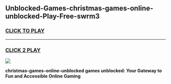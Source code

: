 
## Unblocked-Games-christmas-games-online-unblocked-Play-Free-swrm3
<h3>
<a href="https://premium76.site?title=christmas-games-online-unblocked&ref=10A">CLICK TO PLAY</a></h3>
<hr>

<h3>
<a href="https://premium76.site?title=christmas-games-online-unblocked&ref=10A">CLICK 2 PLAY</a>
  
</h3>

<a href="https://premium76.site?title=christmas-games-online-unblocked&ref=10A"><img src="https://clearcache.store/games.png"></a>


**christmas-games-online-unblocked games unblocked: Your Gateway to Fun and Accessible Online Gaming**
